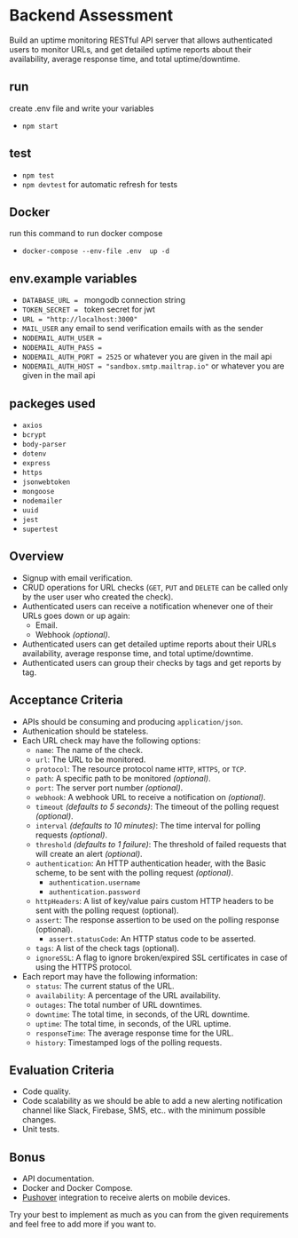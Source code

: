 # Backend Assessment

Build an uptime monitoring RESTful API server that allows authenticated users to monitor URLs, and get detailed uptime reports about their availability, average response time, and total uptime/downtime.

## run

create .env file and write your variables

- `npm start`

## test

- `npm test`
- `npm devtest` for automatic refresh for tests

## Docker

run this command to run docker compose

- `docker-compose --env-file .env  up -d`

## env.example variables

- `DATABASE_URL = ` mongodb connection string
- `TOKEN_SECRET = ` token secret for jwt
- `URL = "http://localhost:3000"`
- `MAIL_USER` any email to send verification emails with as the sender
- `NODEMAIL_AUTH_USER = `
- `NODEMAIL_AUTH_PASS = `
- `NODEMAIL_AUTH_PORT = 2525` or whatever you are given in the mail api
- `NODEMAIL_AUTH_HOST = "sandbox.smtp.mailtrap.io"` or whatever you are given in the mail api

## packeges used

- `axios`
- `bcrypt`
- `body-parser`
- `dotenv`
- `express`
- `https`
- `jsonwebtoken`
- `mongoose`
- `nodemailer`
- `uuid`
- `jest`
- `supertest`

## Overview

- Signup with email verification.
- CRUD operations for URL checks (`GET`, `PUT` and `DELETE` can be called only by the user user who created the check).
- Authenticated users can receive a notification whenever one of their URLs goes down or up again:
  - Email.
  - Webhook _(optional)_.
- Authenticated users can get detailed uptime reports about their URLs availability, average response time, and total uptime/downtime.
- Authenticated users can group their checks by tags and get reports by tag.

## Acceptance Criteria

- APIs should be consuming and producing `application/json`.
- Authenication should be stateless.
- Each URL check may have the following options:
  - `name`: The name of the check.
  - `url`: The URL to be monitored.
  - `protocol`: The resource protocol name `HTTP`, `HTTPS`, or `TCP`.
  - `path`: A specific path to be monitored _(optional)_.
  - `port`: The server port number _(optional)_.
  - `webhook`: A webhook URL to receive a notification on _(optional)_.
  - `timeout` _(defaults to 5 seconds)_: The timeout of the polling request _(optional)_.
  - `interval` _(defaults to 10 minutes)_: The time interval for polling requests _(optional)_.
  - `threshold` _(defaults to 1 failure)_: The threshold of failed requests that will create an alert _(optional)_.
  - `authentication`: An HTTP authentication header, with the Basic scheme, to be sent with the polling request _(optional)_.
    - `authentication.username`
    - `authentication.password`
  - `httpHeaders`: A list of key/value pairs custom HTTP headers to be sent with the polling request (optional).
  - `assert`: The response assertion to be used on the polling response (optional).
    - `assert.statusCode`: An HTTP status code to be asserted.
  - `tags`: A list of the check tags (optional).
  - `ignoreSSL`: A flag to ignore broken/expired SSL certificates in case of using the HTTPS protocol.
- Each report may have the following information:
  - `status`: The current status of the URL.
  - `availability`: A percentage of the URL availability.
  - `outages`: The total number of URL downtimes.
  - `downtime`: The total time, in seconds, of the URL downtime.
  - `uptime`: The total time, in seconds, of the URL uptime.
  - `responseTime`: The average response time for the URL.
  - `history`: Timestamped logs of the polling requests.

## Evaluation Criteria

- Code quality.
- Code scalability as we should be able to add a new alerting notification channel like Slack, Firebase, SMS, etc.. with the minimum possible changes.
- Unit tests.

## Bonus

- API documentation.
- Docker and Docker Compose.
- [Pushover](https://pushover.net/) integration to receive alerts on mobile devices.

Try your best to implement as much as you can from the given requirements and feel free to add more if you want to.
